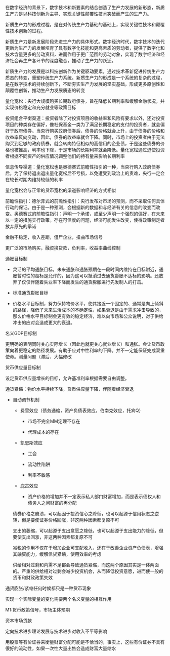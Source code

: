 在数字经济的背景下，数字技术和新要素的结合创造了生产力发展的新形态，新质生产力是以科技创新为主导、实现关键性颠覆性技术突破而产生的生产力。

新质生产力的形成过程，是在对传统生产力基础的基础上，实现关键性技术和颠覆性技术创新的过程。

新质生产力是新发展阶段先进生产力的具体形式。数字经济时代，数字技术的迭代更新为生产力的发展培育了具有数字化技能和更高素质的劳动者，提供了数字化和技术含量更多的劳动资料，进而作用于更广范围的劳动对象，实现了数字经济和经济社会再生产各环节的深度融合，推动了生产力的跃迁。

新质生产力的发展是以科技创新作为关键驱动要素，通过技术革新促进传统生产力质态的转变，重塑传统生产力系统。新质生产力的形成是一个系统的复杂的过程，是在数字技术的持续创新下，不断夯实生产力发展的坚实基础，形成更多原创性和颠覆性创新，推动生产力发展质态的转变

量化宽松：央行大规模购买长期政府债券，旨在降低长期利率和缓解金融状况，并实现价格稳定和充分就业等政策目标

投资组合平衡渠道：投资者除了对投资项目的收益率和风险有要求以外，还对投资项目的种类存在偏好，像社保基金一类为了满足长期稳定的支付的投资者，就会偏好于政府债券。当央行购买政府债券后，债券的价格就会上升，由于债券的价格和收益率反向变动，因此，债券的收益率就会下降。同时，市场上的投资者由于无法购买到足够的政府债券，就会转向特征相似的高信用的企业债，于是这些债券的价格也被推高，利率也下降，于是市场的长期利率就会降低。量化宽松通过迫使投资者根据不同资产的供应情况调整他们的持有量来影响长期利率

信息传导渠道：量化宽松也是奥德赛式前瞻性指引的一种，当央行购入政府债券后，为了保持退出退出量化宽松后不亏损，以免遭受到政治上的责难，央行一定会在较长时期内维持较低的利率

量化宽松会与正常的货币宽松的渠道影响经济的方式相似

前瞻性指引：德尔菲式的前瞻性指引：央行发布对市场的预测，而不采取任何具体行动的保证。由于是一种预测，会根据新的数据和与经济有关的信息的改变而改变。奥德赛式的前瞻性指引：声明一个承诺，或至少声明一个强烈的偏好，在未来以一定的措施实行政策。存在可信度的问题，经济可能发生改变，使得政策制定者放弃原先的承诺

金融不稳定，收入差距，僵尸企业，扭曲市场信号

更广泛的市场购买，融资换贷款，负利率，收益率曲线控制

通胀目标制

- 灵活的平均通胀目标，未来通胀和通胀预期在一段时间内维持在目标附近，通胀暂时性的超标是允许的，因为这可以抵消过去通货膨胀不达标的影响。还放弃了仅仅伴随着失业率下降而发生的通货膨胀进行先发制人的打击。

- 标准通货膨胀目标

- 价格水平目标制，努力保持物价水平，使其接近一个固定的、通常是向上倾斜的路径，降低了未来生活成本的不确定性，如果衰退是由于需求冲击导致的，那么价格水平目标制会更有效的稳定经济，难以向市场和公众说明，对于供给冲击的应对会造成更大的衰退。

名义GDP目标制

更明确的表明同时关心实际增长（因此也就更关心就业增长）和通胀。会让货币政策向着更稳定的路径发展。有助于应对中性利率的下降。并不一定能保证完成双重使命。测量问题（滞后、大幅修改

货币供应量目标制

设定货币供应量增长的目标，允许基准利率根据需要自由调整。

通货紧缩：物价水平持续下降，货币供应量下降，伴随着经济衰退

- 自动调节机制
  
  - 费雪效应（债务通缩，资产负债表效应，伯南克效应，托宾Q）
    
    - 市场不完全MM定理不存在
    
    - 代理成本的存在
  
  - 凯恩斯效应
    
    - 工会
    
    - 流动性陷阱
    
    - 利率不敏感
  
  - 庇古效应
    
    - 资产价格的增加并不一定表示私人部门财富增加，而是表示债权人和债务人之间财富的再分配
  
  债券价格之崩溃，可以起因于投资信心之降低，也可以起源于信用状态之逆转，但是要使证券价格回涨，非这两种因素都复原不可
  
  支出的萎缩，可以起源于支出意愿之降低，也可以起源于支出能力的降低，但要使支出回涨，非这两种因素都复原不可
  
  减税的作用不仅在于增加企业可支配收入，还在于改善企业资产负债表，增强其融资能力，缓解信贷紧缩，使用效率的考虑
  
  供给相对过剩和内需不足都会导致通货紧缩，而这两个原因其实是一体两面的。严重的供给相对过剩会减少投资机会，从而降低投资意愿，进而使一般的货币和财政政策失效

通货膨胀/紧缩任何时候都只是一种货币现象

实现一个实际变量的变化需要两个名义变量的相互作用

M1:货币政策信号，市场主体预期

资本市场贷款

定向技术进步理论发展与技术进步对收入不平等影响

用股票等有价证券来衡量财富分配可能是不恰当的，事实上，这些有价证券不具有很好的流动性，如果一次性大量出售会造成财富大量缩水
